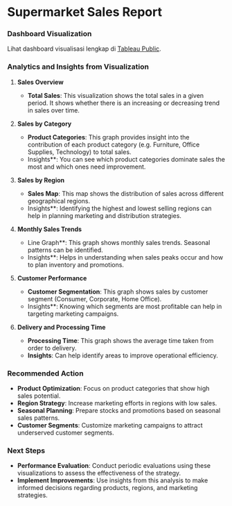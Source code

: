 # Supermarket Sales Report
### Dashboard Visualization

Lihat dashboard visualisasi lengkap di [Tableau Public]([https://public.tableau.com/shared/CXNCP87W6?:display_count=n&:origin=viz_share_link](https://public.tableau.com/views/SuperstoreDashboard_17163961832970/SuperstoreDashboard?:language=en-GB&:sid=&:display_count=n&:origin=viz_share_link)).

### Analytics and Insights from Visualization

1. **Sales Overview**
   - **Total Sales**: This visualization shows the total sales in a given period. It shows whether there is an increasing or decreasing trend in sales over time.

2. **Sales by Category**
   - **Product Categories**: This graph provides insight into the contribution of each product category (e.g. Furniture, Office Supplies, Technology) to total sales.
   - Insights**: You can see which product categories dominate sales the most and which ones need improvement.

3. **Sales by Region**
   - **Sales Map**: This map shows the distribution of sales across different geographical regions.
   - Insights**: Identifying the highest and lowest selling regions can help in planning marketing and distribution strategies.

4. **Monthly Sales Trends**
   - Line Graph**: This graph shows monthly sales trends. Seasonal patterns can be identified.
   - Insights**: Helps in understanding when sales peaks occur and how to plan inventory and promotions.

5. **Customer Performance**
   - **Customer Segmentation**: This graph shows sales by customer segment (Consumer, Corporate, Home Office).
   - Insights**: Knowing which segments are most profitable can help in targeting marketing campaigns.

6. **Delivery and Processing Time**
   - **Processing Time**: This graph shows the average time taken from order to delivery.
   - **Insights**: Can help identify areas to improve operational efficiency.

### Recommended Action
- **Product Optimization**: Focus on product categories that show high sales potential.
- **Region Strategy**: Increase marketing efforts in regions with low sales.
- **Seasonal Planning**: Prepare stocks and promotions based on seasonal sales patterns.
- **Customer Segments**: Customize marketing campaigns to attract underserved customer segments.

### Next Steps
- **Performance Evaluation**: Conduct periodic evaluations using these visualizations to assess the effectiveness of the strategy.
- **Implement Improvements**: Use insights from this analysis to make informed decisions regarding products, regions, and marketing strategies.
